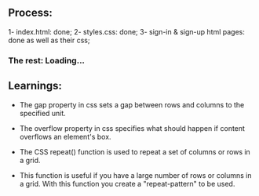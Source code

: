 ## Process:

1- index.html: done;
2- styles.css: done;
3- sign-in & sign-up html pages: done as well as their css;

### The rest: Loading...


## Learnings:

- The gap property in css sets a gap between rows and columns to the specified unit.

- The overflow property in css specifies what should happen if content overflows an element's box.

- The CSS repeat() function is used to repeat a set of columns or rows in a grid.

- This function is useful if you have a large number of rows or columns in a grid. With this function you create a "repeat-pattern" to be used.

